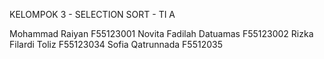 KELOMPOK 3 - SELECTION SORT - TI A

Mohammad Raiyan		F55123001
Novita Fadilah Datuamas	F55123002
Rizka Filardi Toliz		F55123034
Sofia Qatrunnada		F5512035

